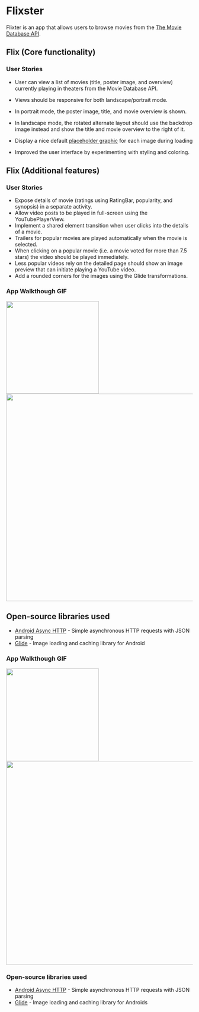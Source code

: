 # Flixster
Flixter is an app that allows users to browse movies from the [The Movie Database API](http://docs.themoviedb.apiary.io/#).

## Flix (Core functionality) 

### User Stories

- User can view a list of movies (title, poster image, and overview) currently playing in theaters from the Movie Database API.
- Views should be responsive for both landscape/portrait mode.
- In portrait mode, the poster image, title, and movie overview is shown.
- In landscape mode, the rotated alternate layout should use the backdrop image instead and show the title and movie overview to the right of it.

- Display a nice default [placeholder graphic](https://guides.codepath.org/android/Displaying-Images-with-the-Glide-Library#advanced-usage) for each image during loading
- Improved the user interface by experimenting with styling and coloring.

  
## Flix (Additional features)

### User Stories


- Expose details of movie (ratings using RatingBar, popularity, and synopsis) in a separate activity.
- Allow video posts to be played in full-screen using the YouTubePlayerView.
- Implement a shared element transition when user clicks into the details of a movie.
- Trailers for popular movies are played automatically when the movie is selected.
- When clicking on a popular movie (i.e. a movie voted for more than 7.5 stars) the video should be played immediately.
- Less popular videos rely on the detailed page should show an image preview that can initiate playing a YouTube video.
- Add a rounded corners for the images using the Glide transformations. 

### App Walkthough GIF

<img src="Walkthrough2.gif" width=250><br>
<img src="Walktrhrough2_land.gif" width=560><br>


## Open-source libraries used
- [Android Async HTTP](https://github.com/codepath/CPAsyncHttpClient) - Simple asynchronous HTTP requests with JSON parsing
- [Glide](https://github.com/bumptech/glide) - Image loading and caching library for Android

      
### App Walkthough GIF

<img src="walkthrough1.gif" width=250><br>
<img src="walkthrough2.gif" width=550><br>


### Open-source libraries used

- [Android Async HTTP](https://github.com/codepath/CPAsyncHttpClient) - Simple asynchronous HTTP requests with JSON parsing
- [Glide](https://github.com/bumptech/glide) - Image loading and caching library for Androids
